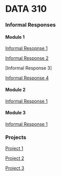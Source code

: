 # DATA 310

### Informal Responses

#### Module 1

[Informal Resopnse 1](https://rj-bartlett.github.io/Response1.md/)

[Informal Response 2](https://rj-bartlett.github.io/Response2.md/)

[Informal Response 3]

[Informal Response 4](https://rj-bartlett.github.io/Response4.md/)

#### Module 2

[Informal Response 1]()

#### Module 3

[Informal Response 1]()

### Projects

[Project 1](https://rj-bartlett.github.io/Project1/)

[Project 2]()

[Project 3]()
